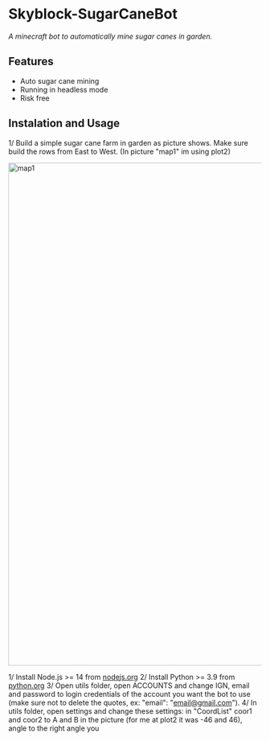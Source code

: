 # Skyblock-SugarCaneBot
*A minecraft bot to automatically mine sugar canes in garden.*

## Features
* Auto sugar cane mining
* Running in headless mode
* Risk free

## Instalation and Usage
1/ Build a simple sugar cane farm in garden as picture shows. Make sure build the rows from East to West. (In picture "map1" im using plot2)

<img src="https://github-production-user-asset-6210df.s3.amazonaws.com/99589691/250656803-2d15df36-e8a9-4d4a-8e2b-1c674d83fed7.png" alt="map1" width="1000">

1/ Install Node.js >= 14 from [nodejs.org](https://nodejs.org/)
2/ Install Python >= 3.9 from [python.org](https://www.python.org/downloads/)
3/ Open utils folder, open ACCOUNTS and change IGN, email and password to login credentials of the account you want the bot to use (make sure not to delete the quotes, ex: "email": "email@gmail.com").
4/ In utils folder, open settings and change these settings: in "CoordList" coor1 and coor2 to A and B in the picture (for me at plot2 it was -46 and 46), angle to the right angle you 
